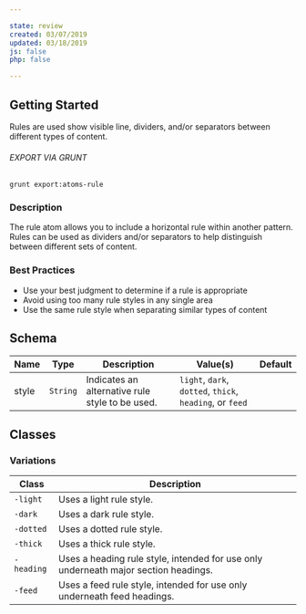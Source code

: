 ```yaml
---

state: review
created: 03/07/2019
updated: 03/18/2019
js: false
php: false

---
```


## Getting Started

Rules are used show visible line, dividers, and/or separators between different types of content.

###### EXPORT VIA GRUNT

```
grunt export:atoms-rule
```


### Description

The rule atom allows you to include a horizontal rule within another pattern. Rules can be used as dividers and/or separators to help distinguish between different sets of content.

### Best Practices

- Use your best judgment to determine if a rule is appropriate
- Avoid using too many rule styles in any single area
- Use the same rule style when separating similar types of content


## Schema

| Name  | Type      | Description                                       | Value(s)                                                 | Default   |
|-------|-----------|---------------------------------------------------|----------------------------------------------------------|-----------|
| style | `String`  | Indicates an alternative rule style to be used.   | `light`, `dark`, `dotted`, `thick`, `heading`, or `feed` |           |


## Classes

### Variations

| Class       | Description                                                                         |
|-------------|-------------------------------------------------------------------------------------|
| `-light`    | Uses a light rule style.                                                            |
| `-dark`     | Uses a dark rule style.                                                             |
| `-dotted`   | Uses a dotted rule style.                                                           |
| `-thick`    | Uses a thick rule style.                                                            |
| `-heading`  | Uses a heading rule style, intended for use only underneath major section headings. |
| `-feed`     | Uses a feed rule style, intended for use only underneath feed headings.             |
